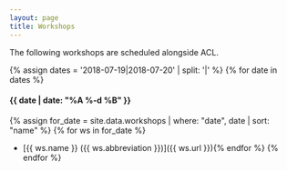 ```yaml
---
layout: page
title: Workshops
---
```


The following workshops are scheduled alongside ACL.

{% assign dates = '2018-07-19|2018-07-20' | split: '|' %}
{% for date in dates %}
#### {{ date | date: "%A %-d %B" }}
{% assign for_date = site.data.workshops | where: "date", date | sort: "name" %}
{% for ws in for_date %}
* [{{ ws.name }} ({{ ws.abbreviation }})]({{ ws.url }}){% endfor %}
{% endfor %}

